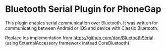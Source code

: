 # Bluetooth Serial Plugin for PhoneGap

This plugin enables serial communication over Bluetooth. It was written for communicating between Android or iOS and device with Classic Bluetooth.

Replace ios implementation from https://github.com/don/BluetoothSerial (using ExternalAccessory framework instead CoreBluetooth).

